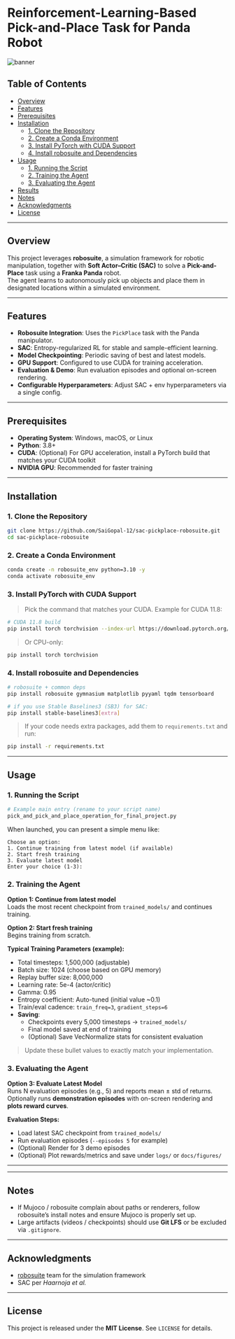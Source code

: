 # Reinforcement-Learning-Based Pick-and-Place Task for Panda Robot

![banner](docs/figures/robosuite_banner.png)

## Table of Contents
- [Overview](#overview)
- [Features](#features)
- [Prerequisites](#prerequisites)
- [Installation](#installation)
  - [1. Clone the Repository](#1-clone-the-repository)
  - [2. Create a Conda Environment](#2-create-a-conda-environment)
  - [3. Install PyTorch with CUDA Support](#3-install-pytorch-with-cuda-support)
  - [4. Install robosuite and Dependencies](#4-install-robosuite-and-dependencies)
- [Usage](#usage)
  - [1. Running the Script](#1-running-the-script)
  - [2. Training the Agent](#2-training-the-agent)
  - [3. Evaluating the Agent](#3-evaluating-the-agent)
- [Results](#results)
- [Notes](#notes)
- [Acknowledgments](#acknowledgments)
- [License](#license)

---

## Overview
This project leverages **robosuite**, a simulation framework for robotic manipulation, together with **Soft Actor–Critic (SAC)** to solve a **Pick-and-Place** task using a **Franka Panda** robot.  
The agent learns to autonomously pick up objects and place them in designated locations within a simulated environment.

---

## Features
- **Robosuite Integration**: Uses the `PickPlace` task with the Panda manipulator.
- **SAC**: Entropy-regularized RL for stable and sample-efficient learning.
- **Model Checkpointing**: Periodic saving of best and latest models.
- **GPU Support**: Configured to use CUDA for training acceleration.
- **Evaluation & Demo**: Run evaluation episodes and optional on-screen rendering.
- **Configurable Hyperparameters**: Adjust SAC + env hyperparameters via a single config.

---

## Prerequisites
- **Operating System**: Windows, macOS, or Linux  
- **Python**: 3.8+  
- **CUDA**: (Optional) For GPU acceleration, install a PyTorch build that matches your CUDA toolkit  
- **NVIDIA GPU**: Recommended for faster training

---

## Installation

### 1. Clone the Repository
```bash
git clone https://github.com/SaiGopal-12/sac-pickplace-robosuite.git
cd sac-pickplace-robosuite
```

### 2. Create a Conda Environment
```bash
conda create -n robosuite_env python=3.10 -y
conda activate robosuite_env
```

### 3. Install PyTorch with CUDA Support
> Pick the command that matches your CUDA. Example for CUDA 11.8:
```bash
# CUDA 11.8 build
pip install torch torchvision --index-url https://download.pytorch.org/whl/cu118
```
> Or CPU-only:
```bash
pip install torch torchvision
```

### 4. Install robosuite and Dependencies
```bash
# robosuite + common deps
pip install robosuite gymnasium matplotlib pyyaml tqdm tensorboard

# if you use Stable Baselines3 (SB3) for SAC:
pip install stable-baselines3[extra]
```
> If your code needs extra packages, add them to `requirements.txt` and run:
```bash
pip install -r requirements.txt
```

---

## Usage

### 1. Running the Script
```bash
# Example main entry (rename to your script name)
pick_and_pick_and_place_operation_for_final_project.py

```

When launched, you can present a simple menu like:
```
Choose an option:
1. Continue training from latest model (if available)
2. Start fresh training
3. Evaluate latest model
Enter your choice (1-3):
```

### 2. Training the Agent
**Option 1: Continue from latest model**  
Loads the most recent checkpoint from `trained_models/` and continues training.

**Option 2: Start fresh training**  
Begins training from scratch.

**Typical Training Parameters (example):**
- Total timesteps: 1,500,000 (adjustable)
- Batch size: 1024 (choose based on GPU memory)
- Replay buffer size: 8,000,000
- Learning rate: 5e-4 (actor/critic)
- Gamma: 0.95
- Entropy coefficient: Auto-tuned (initial value ~0.1)
- Train/eval cadence: `train_freq=3`, `gradient_steps=6`
- **Saving**:
  - Checkpoints every 5,000 timesteps → `trained_models/`
  - Final model saved at end of training
  - (Optional) Save VecNormalize stats for consistent evaluation

> Update these bullet values to exactly match your implementation.

### 3. Evaluating the Agent
**Option 3: Evaluate Latest Model**  
Runs N evaluation episodes (e.g., 5) and reports mean ± std of returns.  
Optionally runs **demonstration episodes** with on-screen rendering and **plots reward curves**.

**Evaluation Steps:**
- Load latest SAC checkpoint from `trained_models/`
- Run evaluation episodes (`--episodes 5` for example)
- (Optional) Render for 3 demo episodes
- (Optional) Plot rewards/metrics and save under `logs/` or `docs/figures/`

---

---

## Notes
- If Mujoco / robosuite complain about paths or renderers, follow robosuite’s install notes and ensure Mujoco is properly set up.
- Large artifacts (videos / checkpoints) should use **Git LFS** or be excluded via `.gitignore`.

---

## Acknowledgments
- [robosuite](https://robosuite.ai/) team for the simulation framework  
- SAC per *Haarnoja et al.*

---

## License
This project is released under the **MIT License**. See `LICENSE` for details.
